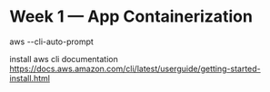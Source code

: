 # Week 1 — App Containerization

 aws --cli-auto-prompt

install aws cli documentation
https://docs.aws.amazon.com/cli/latest/userguide/getting-started-install.html

